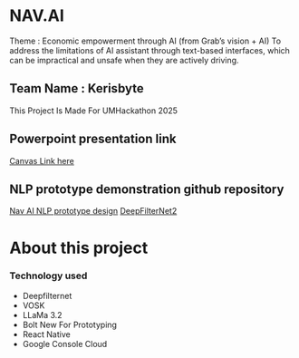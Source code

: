 # NAV.AI
Theme : Economic empowerment through AI (from Grab’s vision + AI)
To address the limitations of AI assistant through text-based interfaces, which can be impractical and unsafe when they are actively driving.

## Team Name : Kerisbyte

This Project Is Made For UMHackathon 2025

## Powerpoint presentation link
[Canvas Link here](https://www.canva.com/design/DAGkSvW6UKw/9rjd987-8_XWgLw3vg56Ww/edit?utm_content=DAGkSvW6UKw&utm_campaign=designshare&utm_medium=link2&utm_source=sharebutton)


## NLP prototype demonstration github repository
[Nav AI NLP prototype design](https://github.com/Thafoxes/NAV-AI-NLP-Prototype-design)
[DeepFilterNet2](https://huggingface.co/spaces/hshr/DeepFilterNet2)

# About this project

### Technology used
- Deepfilternet
- VOSK
- LLaMa 3.2
- Bolt New For Prototyping
- React Native
- Google Console Cloud




